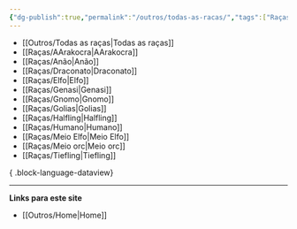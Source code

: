 ```yaml
---
{"dg-publish":true,"permalink":"/outros/todas-as-racas/","tags":["Raças"]}
---
```



- [[Outros/Todas as raças\|Todas as raças]]
- [[Raças/AArakocra\|AArakocra]]
- [[Raças/Anão\|Anão]]
- [[Raças/Draconato\|Draconato]]
- [[Raças/Elfo\|Elfo]]
- [[Raças/Genasi\|Genasi]]
- [[Raças/Gnomo\|Gnomo]]
- [[Raças/Golias\|Golias]]
- [[Raças/Halfling\|Halfling]]
- [[Raças/Humano\|Humano]]
- [[Raças/Meio Elfo\|Meio Elfo]]
- [[Raças/Meio orc\|Meio orc]]
- [[Raças/Tiefling\|Tiefling]]

{ .block-language-dataview}

___
**Links para este site**  
- [[Outros/Home\|Home]]